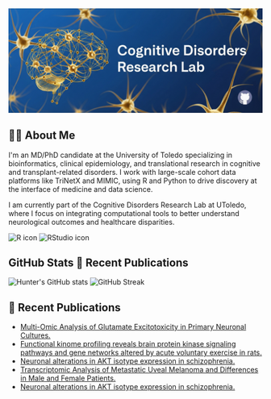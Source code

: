 ![Banner](./GitHubLogo.PNG)
## 👨‍⚕️ About Me

I'm an MD/PhD candidate at the University of Toledo specializing in bioinformatics, clinical epidemiology, and translational research in cognitive and transplant-related disorders. I work with large-scale cohort data platforms like TriNetX and MIMIC, using R and Python to drive discovery at the interface of medicine and data science.

I am currently part of the Cognitive Disorders Research Lab at UToledo, where I focus on integrating computational tools to better understand neurological outcomes and healthcare disparities.

<p align="left">
  <img src="https://cdn.jsdelivr.net/gh/devicons/devicon/icons/r/r-original.svg" alt="R icon" height="40"/>
  <img src="https://cdn.jsdelivr.net/gh/devicons/devicon/icons/rstudio/rstudio-original.svg" alt="RStudio icon" height="40"/>
</p>

## GitHub Stats 📝 Recent Publications
![Hunter's GitHub stats](https://github-readme-stats.vercel.app/api?username=huntereby&show_icons=true)
<img src="https://streak-stats.demolab.com?user=huntereby&theme=default&hide_border=false" alt="GitHub Streak" />


    

## 📝 Recent Publications
<!--PUBMED_START-->
- [Multi-Omic Analysis of Glutamate Excitotoxicity in Primary Neuronal Cultures.](https://pubmed.ncbi.nlm.nih.gov/40476344/)
- [Functional kinome profiling reveals brain protein kinase signaling pathways and gene networks altered by acute voluntary exercise in rats.](https://pubmed.ncbi.nlm.nih.gov/40233052/)
- [Neuronal alterations in AKT isotype expression in schizophrenia.](https://pubmed.ncbi.nlm.nih.gov/39424930/)
- [Transcriptomic Analysis of Metastatic Uveal Melanoma and Differences in Male and Female Patients.](https://pubmed.ncbi.nlm.nih.gov/38944422/)
- [Neuronal alterations in AKT isotype expression in schizophrenia.](https://pubmed.ncbi.nlm.nih.gov/38559131/)
<!--PUBMED_END-->



<!--
**huntereby/huntereby** is a ✨ _special_ ✨ repository because its `README.md` (this file) appears on your GitHub profile.

Here are some ideas to get you started:

- 🔭 I’m currently working on ...
- 🌱 I’m currently learning ...
- 👯 I’m looking to collaborate on ...
- 🤔 I’m looking for help with ...
- 💬 Ask me about ...
- 📫 How to reach me: ...
- 😄 Pronouns: ...
- ⚡ Fun fact: ...
-->
